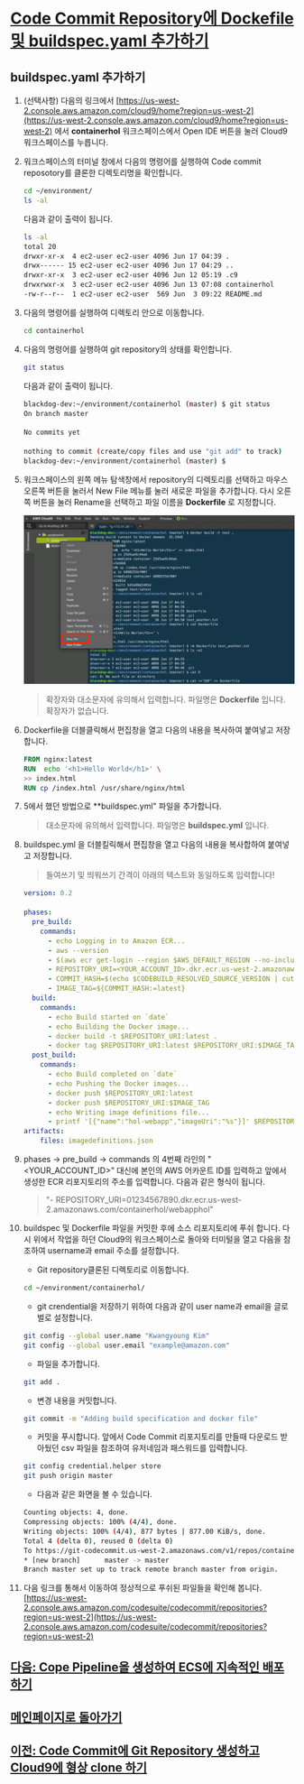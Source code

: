 # [Code Commit Repository에 Dockefile 및 buildspec.yaml 추가하기](title)

## buildspec.yaml 추가하기

1. (선택사항) 다음의 링크에서 [https://us-west-2.console.aws.amazon.com/cloud9/home?region=us-west-2](https://us-west-2.console.aws.amazon.com/cloud9/home?region=us-west-2) 에서 **containerhol** 워크스페이스에서 Open IDE 버튼을 눌러 Cloud9 워크스페이스를 누릅니다.

2. 워크스페이스의 터미널 창에서 다음의 명령어를 실행하여 Code commit reposotory를 클론한 디렉토리명을 확인합니다.

    ```bash
    cd ~/environment/
    ls -al
    ```

    다음과 같이 출력이 됩니다.

    ```bash
    ls -al
    total 20
    drwxr-xr-x  4 ec2-user ec2-user 4096 Jun 17 04:39 .
    drwx------ 15 ec2-user ec2-user 4096 Jun 17 04:29 ..
    drwxr-xr-x  3 ec2-user ec2-user 4096 Jun 12 05:19 .c9
    drwxrwxr-x  3 ec2-user ec2-user 4096 Jun 13 07:08 containerhol
    -rw-r--r--  1 ec2-user ec2-user  569 Jun  3 09:22 README.md
    ```

3. 다음의 명령어를 실행하여 디렉토리 안으로 이동합니다.

    ```bash
    cd containerhol
    ```

4. 다음의 명령어를 실행하여 git repository의 상태를 확인합니다.

    ```bash
    git status
    ```

    다음과 같이 출력이 됩니다.

    ```bash
    blackdog-dev:~/environment/containerhol (master) $ git status
    On branch master

    No commits yet

    nothing to commit (create/copy files and use "git add" to track)
    blackdog-dev:~/environment/containerhol (master) $
    ```

5. 워크스페이스의 왼쪽 메뉴 탐색창에서 repository의 디렉토리를 선택하고 마우스 오른쪽 버튼을 눌러서 New File 메뉴를 눌러 새로운 파일을 추가합니다. 다시 오른쪽 버튼을 눌러 Rename을 선택하고 파일 이름을 **Dockerfile** 로 지정합니다.

    ![Alt](../images/cloud9/add-new-file.png "view service status")

    > 확장자와 대소문자에 유의해서 입력합니다. 파일명은 **Dockerfile** 입니다. 확장자가 없습니다.

6. Dockerfile을 더블클릭해서 편집창을 열고 다음의 내용을 복사하여 붙여넣고 저장합니다.

    ```Dockerfile
    FROM nginx:latest
    RUN  echo '<h1>Hello World</h1>' \
    >> index.html
    RUN cp /index.html /usr/share/nginx/html
    ```

7. 5에서 했던 방법으로 **buildspec.yml" 파일을 추가합니다.

    > 대소문자에 유의해서 입력합니다. 파일명은 **buildspec.yml** 입니다.

8. buildspec.yml 을 더블킬릭해서 편집창을 열고 다음의 내용을 복사합하여 붙여넣고 저장합니다.

    > 들여쓰기 및 띄워쓰기 간격이 아래의 텍스트와 동일하도록 입력합니다!

    ```yaml
    version: 0.2

    phases:
      pre_build:
        commands:
          - echo Logging in to Amazon ECR...
          - aws --version
          - $(aws ecr get-login --region $AWS_DEFAULT_REGION --no-include-email)
          - REPOSITORY_URI=<YOUR_ACCOUNT_ID>.dkr.ecr.us-west-2.amazonaws.com/containerhol/webapphol 
          - COMMIT_HASH=$(echo $CODEBUILD_RESOLVED_SOURCE_VERSION | cut -c 1-7)
          - IMAGE_TAG=${COMMIT_HASH:=latest}
      build:
        commands:
          - echo Build started on `date`
          - echo Building the Docker image...
          - docker build -t $REPOSITORY_URI:latest .
          - docker tag $REPOSITORY_URI:latest $REPOSITORY_URI:$IMAGE_TAG
      post_build:
        commands:
          - echo Build completed on `date`
          - echo Pushing the Docker images...
          - docker push $REPOSITORY_URI:latest
          - docker push $REPOSITORY_URI:$IMAGE_TAG
          - echo Writing image definitions file...
          - printf '[{"name":"hol-webapp","imageUri":"%s"}]' $REPOSITORY_URI:$IMAGE_TAG >     imagedefinitions.json
    artifacts:
        files: imagedefinitions.json
    ```

9. phases -> pre_build -> commands 의 4번째 라인의 "\<YOUR_ACCOUNT_ID\>" 대신에 본인의 AWS 어카운트 ID를 입력하고 앞에서 생성한 ECR 리포지토리의 주소를 입력합니다. 다음과 같은 형식이 됩니다.

    > "- REPOSITORY_URI=01234567890.dkr.ecr.us-west-2.amazonaws.com/containerhol/webapphol"

10. buildspec 및 Dockerfile 파일을 커밋한 후에 소스 리포지토리에 푸쉬 합니다. 다시 위에서 작업을 하던 Cloud9의 워크스페이스로 돌아와 터미털을 열고 다음을 참조하여 username과 email 주소를 설정합니다.

    - Git repository클론된 디렉토리로 이동합니다.

    ```bash
    cd ~/environment/containerhol/
    ```

    - git crendential을 저장하기 위하여 다음과 같이 user name과 email을 글로벌로 설정합니다.

    ```bash
    git config --global user.name "Kwangyoung Kim"
    git config --global user.email "example@amazon.com"
    ```

    - 파일을 추가합니다.

    ```bash
    git add .
    ```

    - 변경 내용을 커밋합니다.

    ```bash
    git commit -m "Adding build specification and docker file"
    ```

    - 커밋을 푸시합니다. 앞에서 Code Commit 리포지토리를 만들때 다운로드 받아뒀던 csv 파일을 참조하여 유저네임과 패스워드를 입력합니다.

    ```bash
    git config credential.helper store
    git push origin master
    ```

    - 다음과 같은 화면을 볼 수 있습니다.

    ```bash
    Counting objects: 4, done.
    Compressing objects: 100% (4/4), done.
    Writing objects: 100% (4/4), 877 bytes | 877.00 KiB/s, done.
    Total 4 (delta 0), reused 0 (delta 0)
    To https://git-codecommit.us-west-2.amazonaws.com/v1/repos/containerhol
    * [new branch]      master -> master
    Branch master set up to track remote branch master from origin.
    ```

11. 다음 링크를 통해서 이동하여 정상적으로 푸쉬된 파일들을 확인해 봅니다. [https://us-west-2.console.aws.amazon.com/codesuite/codecommit/repositories?region=us-west-2](https://us-west-2.console.aws.amazon.com/codesuite/codecommit/repositories?region=us-west-2)

## [다음: Cope Pipeline을 생성하여 ECS에 지속적인 배포하기](create-pipeline.md)

## [메인페이지로 돌아가기](../README.md)

## [이전: Code Commit에 Git Repository 생성하고 Cloud9에 형상 clone 하기](create-codecommit-repo.md)
